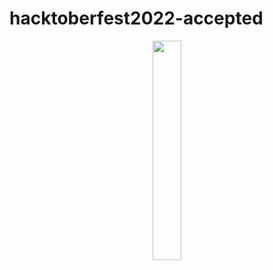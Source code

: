 # hacktoberfest2022-accepted

<p align="center">
    <a href="https://hacktoberfest.digitalocean.com/">
        <img src="http://www.w3.org/2000/svg" width="30%">
    </a>
</p>
